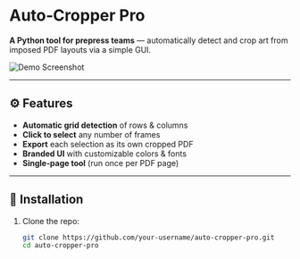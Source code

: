 # Auto‑Cropper Pro

**A Python tool for prepress teams** — automatically detect and crop art from imposed PDF layouts via a simple GUI.

![Demo Screenshot](docs/screenshot.png)

---

## ⚙️ Features

- **Automatic grid detection** of rows & columns  
- **Click to select** any number of frames  
- **Export** each selection as its own cropped PDF  
- **Branded UI** with customizable colors & fonts  
- **Single‑page tool** (run once per PDF page)

---

## 🚀 Installation

1. Clone the repo:  
   ```bash
   git clone https://github.com/your-username/auto-cropper-pro.git
   cd auto-cropper-pro
